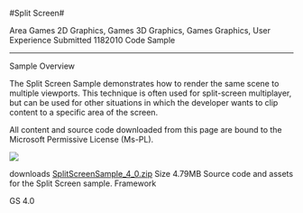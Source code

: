#Split Screen#

Area
Games 2D Graphics, Games 3D Graphics, Games Graphics, User Experience
Submitted
1182010
Code Sample

---

Sample Overview

The Split Screen Sample demonstrates how to render the same scene to multiple viewports. This technique is often used for split-screen multiplayer, but can be used for other situations in which the developer wants to clip content to a specific area of the screen.


All content and source code downloaded from this page are bound to the Microsoft Permissive License (Ms-PL).

![](https://github.com/DDReaper/XNAGameStudio/blob/master/Images/splitscreen.png)
 

 
downloads
[SplitScreenSample_4_0.zip](https://github.com/DDReaper/XNAGameStudio/blob/master/Samples/SplitScreenSample_4_0.zip?raw=true)
Size 4.79MB
Source code and assets for the Split Screen sample.
Framework

GS 4.0